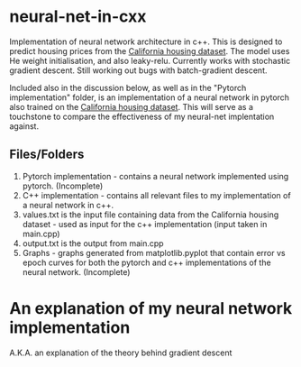# neural-net-in-cxx
Implementation of neural network architecture in c++. This is designed to predict housing prices from the [California housing dataset](https://scikit-learn.org/dev/modules/generated/sklearn.datasets.fetch_california_housing.html). The model uses He weight initialisation, and also leaky-relu. 
Currently works with stochastic gradient descent. Still working out bugs with batch-gradient descent.

Included also in the discussion below, as well as in the "Pytorch implementation" folder, is an implementation of a neural network in pytorch also trained on the [California housing dataset](https://scikit-learn.org/dev/modules/generated/sklearn.datasets.fetch_california_housing.html). This will serve as a touchstone to compare the effectiveness of my neural-net implentation against.

## Files/Folders
1) Pytorch implementation - contains a neural network implemented using pytorch. (Incomplete)
2) C++ implementation - contains all relevant files to my implementation of a neural network in c++.
3) values.txt is the input file containing data from the California housing dataset - used as input for the c++ implementation (input taken in main.cpp)
4) output.txt is the output from main.cpp
5) Graphs - graphs generated from matplotlib.pyplot that contain error vs epoch curves for both the pytorch and c++ implementations of the neural network. (Incomplete)

# An explanation of my neural network implementation
A.K.A. an explanation of the theory behind gradient descent
